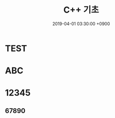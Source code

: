﻿---
title: "C++ 기초"
date: 2019-04-01 03:30:00 +0900
tags:
  - programming
  - cpp
---

TEST
====

ABC
===

12345
=====

67890
-----
